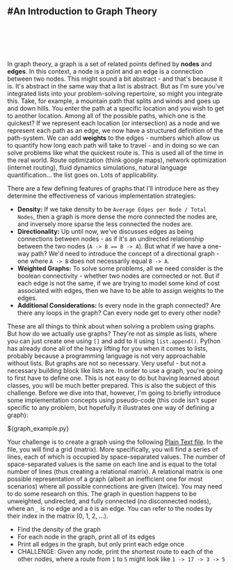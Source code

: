 #An Introduction to Graph Theory
---
<br>
<br>
<br>
<br>

In graph theory, a graph is a set of related points defined by **nodes** and **edges**. In this context, a node is a point and an edge is a connection between two nodes. This might sound a bit abstract - and that's because it is. It's abstract in the same way that a list is abstract. But as I'm sure you've integrated lists into your problem-solving repertoire, so might you integrate this. Take, for example, a mountain path that splits and winds and goes up and down hills. You enter the path at a specific location and you wish to get to another location. Among all of the possible paths, which one is the quickest? If we represent each location (or intersection) as a node and we represent each path as an edge, we now have a structured definition of the path-system. We can add **weights** to the edges - numbers which allow us to quantify how long each path will take to travel - and in doing so we can solve problems like what the quickest route is. This is used all of the time in the real world. Route optimization (think google maps), network optimization (internet routing), fluid dynamics simulations, natural language quantification... the list goes on. Lots of applicability.

There are a few defining features of graphs that I'll introduce here as they determine the effectiveness of various implementation strategies:

- **Density:** If we take density to be `Average Edges per Node / Total Nodes`, then a graph is more dense the more connected the nodes are, and inversely more sparse the less connected the nodes are.
- **Directionality:** Up until now, we've discusses edges as being connections between nodes - as if it's an undirected relationship between the two nodes (`A -> B == B -> A`). But what if we have a one-way path? We'd need to introduce the concept of a directional graph - one where `A -> B` does not necessarily equal `B -> A`.
- **Weighted Graphs:** To solve some problems, all we need consider is the boolean connectivity - whether two nodes are connected or not. But if each edge is not the same, if we are trying to model some kind of cost associated with edges, then we have to be able to assign weights to the edges.
- **Additional Considerations:** Is every node in the graph connected? Are there any loops in the graph? Can every node get to every other node?

These are all things to think about when solving a problem using graphs. But how do we actually use graphs? They're not as simple as lists, where you can just create one using `[]` and add to it using `list.append()`. Python has already done all of the heavy lifting for you when it comes to lists, probably because a programming language is not very approachable without lists. But graphs are not so necessary. Very useful - but not a necessary building block like lists are. In order to use a graph, you're going to first have to define one. This is not easy to do but having learned about classes, you will be much better prepared. This is also the subject of this challenge. Before we dive into that, however, I'm going to briefly introduce some implementation concepts using pseudo-code (this code isn't super specific to any problem, but hopefully it illustrates one way of defining a graph):

${graph_example.py}

Your challenge is to create a graph using the following <a href="./assets/matrix.txt" download>Plain Text file</a>. In the file, you will find a grid (matrix). More specifically, you will find a series of lines, each of which is occupied by space-separated values. The number of space-separated values is the same on each line and is equal to the total number of lines (thus creating a relational matrix). A relational matrix is one possible representation of a graph (albeit an inefficient one for most scenarios) where all possible connections are given (twice). You may need to do some research on this. The graph in question happens to be unweighted, undirected, and fully connected (no disconnected nodes), where an `_` is no edge and a `0` is an edge. You can refer to the nodes by their index in the matrix (0, 1, 2, ...).

- Find the density of the graph
- For each node in the graph, print all of its edges
- Print all edges in the graph, but only print each edge once
- CHALLENGE: Given any node, print the shortest route to each of the other nodes, where a route from `1` to `5` might look like `1 -> 17 -> 3 -> 5`

<div class='footer'></div>